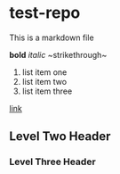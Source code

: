 # test-repo

This is a markdown file

__bold__
_italic_
~strikethrough~

1. list item one
2. list item two
3. list item three

[link](spgenetics.com)

## Level Two Header

### Level Three Header
